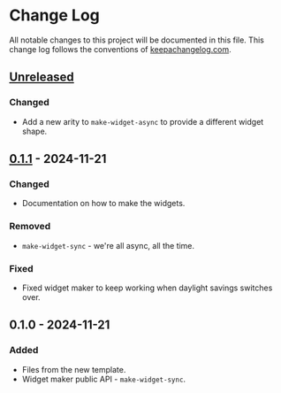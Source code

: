 # Change Log
All notable changes to this project will be documented in this file. This change log follows the conventions of [keepachangelog.com](http://keepachangelog.com/).

## [Unreleased]
### Changed
- Add a new arity to `make-widget-async` to provide a different widget shape.

## [0.1.1] - 2024-11-21
### Changed
- Documentation on how to make the widgets.

### Removed
- `make-widget-sync` - we're all async, all the time.

### Fixed
- Fixed widget maker to keep working when daylight savings switches over.

## 0.1.0 - 2024-11-21
### Added
- Files from the new template.
- Widget maker public API - `make-widget-sync`.

[Unreleased]: https://sourcehost.site/your-name/clls/compare/0.1.1...HEAD
[0.1.1]: https://sourcehost.site/your-name/clls/compare/0.1.0...0.1.1
